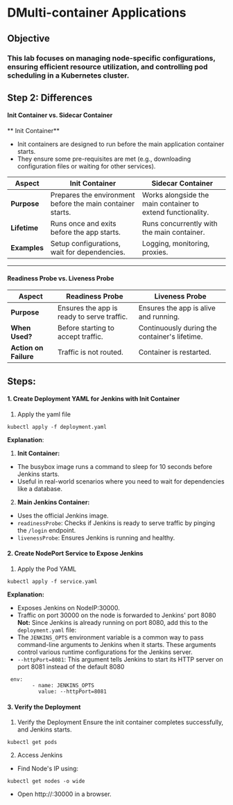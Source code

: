 #  DMulti-container Applications 

## **Objective**

### This lab focuses on managing node-specific configurations, ensuring efficient resource utilization, and controlling pod scheduling in a Kubernetes cluster.
## Step 2: Differences

#### Init Container vs. Sidecar Container
** Init Container**
- Init containers are designed to run before the main application container starts.
- They ensure some pre-requisites are met (e.g., downloading configuration files or waiting for other services).

| **Aspect**       | **Init Container**                                         | **Sidecar Container**                                   |
|-------------------|-----------------------------------------------------------|--------------------------------------------------------|
| **Purpose**       | Prepares the environment before the main container starts.| Works alongside the main container to extend functionality. |
| **Lifetime**      | Runs once and exits before the app starts.                | Runs concurrently with the main container.            |
| **Examples**      | Setup configurations, wait for dependencies.              | Logging, monitoring, proxies.                         |

---

#### Readiness Probe vs. Liveness Probe

| **Aspect**       | **Readiness Probe**                  | **Liveness Probe**                |
|-------------------|--------------------------------------|------------------------------------|
| **Purpose**       | Ensures the app is ready to serve traffic. | Ensures the app is alive and running. |
| **When Used?**    | Before starting to accept traffic.   | Continuously during the container's lifetime. |
| **Action on Failure** | Traffic is not routed.               | Container is restarted.            |

## **Steps:**

#### 1. Create Deployment YAML for Jenkins with Init Container
1. Apply the yaml file 
```
kubectl apply -f deployment.yaml
```
**Explanation**:
1. **Init Container:**
- The busybox image runs a command to sleep for 10 seconds before Jenkins starts.
- Useful in real-world scenarios where you need to wait for dependencies like a database.

2. **Main Jenkins Container:**
- Uses the official Jenkins image.
- `readinessProbe`: Checks if Jenkins is ready to serve traffic by pinging the `/login` endpoint.
- `livenessProbe`: Ensures Jenkins is running and healthy.

#### 2. Create NodePort Service to Expose Jenkins
1. Apply the Pod YAML
```
kubectl apply -f service.yaml
```
**Explanation:**
- Exposes Jenkins on NodeIP:30000.
- Traffic on port 30000 on the node is forwarded to Jenkins' port 8080
**Not:**
Since Jenkins is already running on port 8080, add this to the `deployment.yaml` file:
- The `JENKINS_OPTS` environment variable is a common way to pass command-line arguments to Jenkins when it starts. These arguments control various runtime configurations for the Jenkins server.
- `--httpPort=8081`: This argument tells Jenkins to start its HTTP server on port 8081 instead of the default 8080
```
 env:
        - name: JENKINS_OPTS
          value: --httpPort=8081 
```
#### 3. Verify the Deployment
1. Verify the Deployment
Ensure the init container completes successfully, and Jenkins starts.
```
kubectl get pods
```
2. Access Jenkins
- Find Node's IP using:
```
kubectl get nodes -o wide
```
- Open http://<Node-IP>:30000 in a browser.
